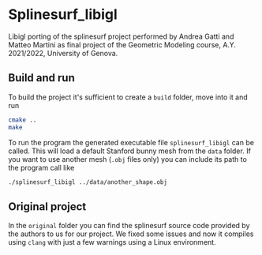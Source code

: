 # Splinesurf_libigl

Libigl porting of the splinesurf project performed by Andrea Gatti and Matteo Martini as final project of the Geometric Modeling course, A.Y. 2021/2022, University of Genova.

## Build and run

To build the project it's sufficient to create a `build` folder, move into it and run

``` bash
cmake ..
make
```

To run the program the generated executable file `splinesurf_libigl` can be called. This will load a default Stanford bunny mesh from the `data` folder. If you want to use another mesh (`.obj` files only) you can include its path to the program call like

```bash
./splinesurf_libigl ../data/another_shape.obj
```

## Original project

In the `original` folder you can find the splinesurf source code provided by the authors to us for our project. We fixed some issues and now it compiles using `clang` with just a few warnings using a Linux environment.
